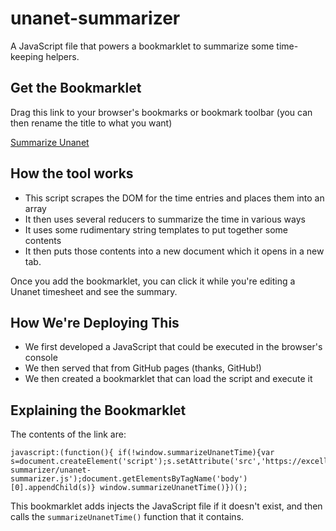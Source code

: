 # unanet-summarizer
A JavaScript file that powers a bookmarklet to summarize some time-keeping helpers.

## Get the Bookmarklet

Drag this link to your browser's bookmarks or bookmark toolbar (you can then rename the title to what you want)

<a href="javascript:(function(){ if(!window.summarizeUnanetTime){var s=document.createElement('script');s.setAttribute('src','https://excellalabs.github.io/unanet-summarizer/unanet-summarizer.js');document.getElementsByTagName('body')[0].appendChild(s)} window.summarizeUnanetTime()})();">Summarize Unanet</a>

## How the tool works

* This script scrapes the DOM for the time entries and places them into an array
* It then uses several reducers to summarize the time in various ways
* It uses some rudimentary string templates to put together some contents
* It then puts those contents into a new document which it opens in a new tab.

Once you add the bookmarklet, you can click it while you're editing a Unanet timesheet and see the summary.

## How We're Deploying This 

* We first developed a JavaScript that could be executed in the browser's console
* We then served that from GitHub pages (thanks, GitHub!)
* We then created a bookmarklet that can load the script and execute it

## Explaining the Bookmarklet
The contents of the link are:

```
javascript:(function(){ if(!window.summarizeUnanetTime){var s=document.createElement('script');s.setAttribute('src','https://excellalabs.github.io/unanet-summarizer/unanet-summarizer.js');document.getElementsByTagName('body')[0].appendChild(s)} window.summarizeUnanetTime()})();
```

This bookmarklet adds injects the JavaScript file if it doesn't exist, and then calls the `summarizeUnanetTime()` function that it contains.

